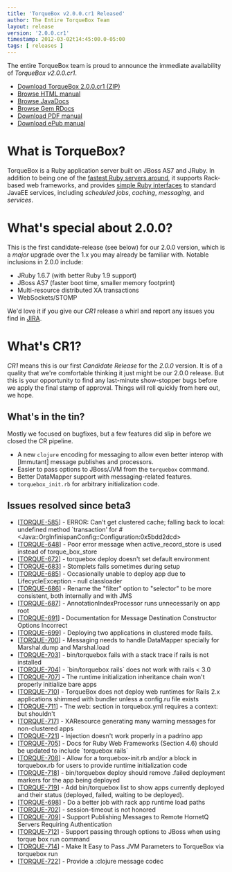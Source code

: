 ```yaml
---
title: 'TorqueBox v2.0.0.cr1 Released'
author: The Entire TorqueBox Team
layout: release
version: '2.0.0.cr1'
timestamp: 2012-03-02t14:45:00.0-05:00
tags: [ releases ]
---
```


The entire TorqueBox team is proud to announce the immediate
availability of *TorqueBox v2.0.0.cr1*.

* [Download TorqueBox 2.0.0.cr1 (ZIP)][download]
* [Browse HTML manual][htmldocs]
* [Browse JavaDocs][javadocs]
* [Browse Gem RDocs][rdocs]
* [Download PDF manual][pdfdocs]
* [Download ePub manual][epubdocs]

# What is TorqueBox?

TorqueBox is a Ruby application server built on JBoss AS7 and JRuby.  In
addition to being one of the [fastest Ruby servers around][BENchmarks], it supports
Rack-based web frameworks, and provides [simple Ruby interfaces][features] to
standard JavaEE services, including *scheduled jobs*, *caching*, *messaging*,
and *services*.

# What's special about 2.0.0?

This is the first candidate-release (see below) for our 2.0.0 version, which is a *major*
upgrade over the 1.x you may already be familiar with.  Notable
inclusions in 2.0.0 include:

* JRuby 1.6.7 (with better Ruby 1.9 support)
* JBoss AS7 (faster boot time, smaller memory footprint)
* Multi-resource distributed XA transactions
* WebSockets/STOMP

We'd love it if you give our *CR1* release a whirl and report any
issues you find in [JIRA].

# What's CR1?

*CR1* means this is our first *Candidate Release* for the *2.0.0* version.  It is
of a quality that we're comfortable thinking it just might be our 2.0.0 release.  But
this is your opportunity to find any last-minute show-stopper bugs before we apply
the final stamp of approval.  Things will roll quickly from here out, we hope.

## What's in the tin?

Mostly we focused on bugfixes, but a few features did slip in before we closed
the CR pipeline.

* A new `clojure` encoding for messaging to allow even better interop with [Immutant] message
publishes and processors.
* Easier to pass options to JBoss/JVM from the `torquebox` command.
* Better DataMapper support with messaging-related features.
* `torquebox_init.rb` for arbitrary initialization code.

## Issues resolved since beta3

<ul>
<li>[<a href='https://issues.jboss.org/browse/TORQUE-585'>TORQUE-585</a>] -         ERROR: Can&#39;t get clustered cache; falling back to local: undefined method `transaction&#39; for #&lt;Java::OrgInfinispanConfig::Configuration:0x5bdd2dcd&gt;
</li>
<li>[<a href='https://issues.jboss.org/browse/TORQUE-648'>TORQUE-648</a>] -         Poor error message when active_record_store is used instead of torque_box_store
</li>
<li>[<a href='https://issues.jboss.org/browse/TORQUE-672'>TORQUE-672</a>] -         torquebox deploy doesn&#39;t set default environment
</li>
<li>[<a href='https://issues.jboss.org/browse/TORQUE-683'>TORQUE-683</a>] -         Stomplets fails sometimes during setup
</li>
<li>[<a href='https://issues.jboss.org/browse/TORQUE-685'>TORQUE-685</a>] -         Occasionally unable to deploy app due to LifecycleException - null classloader
</li>
<li>[<a href='https://issues.jboss.org/browse/TORQUE-686'>TORQUE-686</a>] -         Rename the &quot;filter&quot; option to &quot;selector&quot; to be more consistent, both internally and with JMS
</li>
<li>[<a href='https://issues.jboss.org/browse/TORQUE-687'>TORQUE-687</a>] -         AnnotationIndexProcessor runs unnecessarily on app root
</li>
<li>[<a href='https://issues.jboss.org/browse/TORQUE-691'>TORQUE-691</a>] -         Documentation for Message Destination Constructor Options Incorrect
</li>
<li>[<a href='https://issues.jboss.org/browse/TORQUE-699'>TORQUE-699</a>] -         Deploying two applications in clustered mode fails.
</li>
<li>[<a href='https://issues.jboss.org/browse/TORQUE-700'>TORQUE-700</a>] -         Messaging needs to handle DataMapper specially for Marshal.dump and Marshal.load
</li>
<li>[<a href='https://issues.jboss.org/browse/TORQUE-703'>TORQUE-703</a>] -         bin/torquebox fails with a stack trace if rails is not installed
</li>
<li>[<a href='https://issues.jboss.org/browse/TORQUE-704'>TORQUE-704</a>] -         `bin/torquebox rails` does not work with rails &lt; 3.0
</li>
<li>[<a href='https://issues.jboss.org/browse/TORQUE-707'>TORQUE-707</a>] -         The runtime initialization inheritance chain won&#39;t properly initialize bare apps
</li>
<li>[<a href='https://issues.jboss.org/browse/TORQUE-710'>TORQUE-710</a>] -         TorqueBox does not deploy web runtimes for Rails 2.x applications shimmed with bundler unless a config.ru file exists
</li>
<li>[<a href='https://issues.jboss.org/browse/TORQUE-711'>TORQUE-711</a>] -         The web: section in torquebox.yml requires a context: but shouldn&#39;t
</li>
<li>[<a href='https://issues.jboss.org/browse/TORQUE-717'>TORQUE-717</a>] -         XAResource generating many warning messages for non-clustered apps
</li>
<li>[<a href='https://issues.jboss.org/browse/TORQUE-721'>TORQUE-721</a>] -         Injection doesn&#39;t work properly in a padrino app
</li>
<li>[<a href='https://issues.jboss.org/browse/TORQUE-705'>TORQUE-705</a>] -         Docs for Ruby Web Frameworks (Section 4.6) should be updated to include `torquebox rails`
</li>
<li>[<a href='https://issues.jboss.org/browse/TORQUE-708'>TORQUE-708</a>] -         Allow for a torquebox-init.rb and/or a block in torquebox.rb for users to provide runtime initialization code
</li>
<li>[<a href='https://issues.jboss.org/browse/TORQUE-718'>TORQUE-718</a>] -         bin/torquebox deploy should remove .failed deployment markers for the app being deployed
</li>
<li>[<a href='https://issues.jboss.org/browse/TORQUE-719'>TORQUE-719</a>] -         Add bin/torquebox list to show apps currently deployed and their status (deployed, failed, waiting to be deployed).
</li>
<li>[<a href='https://issues.jboss.org/browse/TORQUE-698'>TORQUE-698</a>] -         Do a better job with rack app runtime load paths
</li>
<li>[<a href='https://issues.jboss.org/browse/TORQUE-702'>TORQUE-702</a>] -         session-timeout is not honored
</li>
<li>[<a href='https://issues.jboss.org/browse/TORQUE-709'>TORQUE-709</a>] -         Support Publishing Messages to Remote HornetQ Servers Requiring Authentication
</li>
<li>[<a href='https://issues.jboss.org/browse/TORQUE-712'>TORQUE-712</a>] -         Support passing through options to JBoss when using torque box run command
</li>
<li>[<a href='https://issues.jboss.org/browse/TORQUE-714'>TORQUE-714</a>] -         Make It Easy to Pass JVM Parameters to TorqueBox via torquebox run
</li>
<li>[<a href='https://issues.jboss.org/browse/TORQUE-722'>TORQUE-722</a>] -         Provide a :clojure message codec
</li>
</ul>
                                            


[download]: /release/org/torquebox/torquebox-dist/2.0.0.cr1/torquebox-dist-2.0.0.cr1-bin.zip
[htmldocs]: /documentation/2.0.0.cr1/
[javadocs]: /documentation/2.0.0.cr1/javadoc/
[rdocs]:    /documentation/2.0.0.cr1/yardoc/
[pdfdocs]:  /release/org/torquebox/torquebox-docs-en_US/2.0.0.cr1/torquebox-docs-en_US-2.0.0.cr1.pdf
[epubdocs]: /release/org/torquebox/torquebox-docs-en_US/2.0.0.cr1/torquebox-docs-en_US-2.0.0.cr1.epub
[features]: /features
[JIRA]: http://issues.jboss.org/browse/TORQUE
[BENchmarks]: /news/2011/10/06/torquebox-2x-performance/
